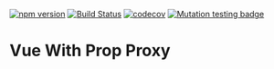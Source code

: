 [![npm version](https://badge.fury.io/js/%40netsells%2Fvue-with-prop-proxy.svg)](https://badge.fury.io/js/%40netsells%2Fvue-with-prop-proxy)
[![Build Status](https://travis-ci.com/netsells/vue-with-prop-proxy.svg?branch=master)](https://travis-ci.com/netsells/vue-with-prop-proxy)
[![codecov](https://codecov.io/gh/netsells/vue-with-prop-proxy/branch/master/graph/badge.svg)](https://codecov.io/gh/netsells/vue-with-prop-proxy)
[![Mutation testing badge](https://badge.stryker-mutator.io/github.com/netsells/vue-with-prop-proxy/master)](https://stryker-mutator.github.io)

# Vue With Prop Proxy
